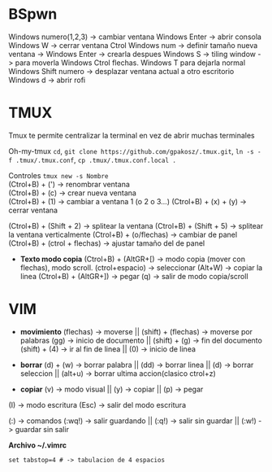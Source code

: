 # BSpwn

Windows numero(1,2,3) -> cambiar ventana 
Windows Enter -> abrir consola
Windows W -> cerrar ventana
Ctrol Windows num -> definir tamaño nueva ventana -> Windows Enter -> crearla despues
Windows S -> tiling window -> para moverla Windows Ctrol flechas. Windows T para dejarla normal
Windows Shift numero -> desplazar ventana actual a otro escritorio
Windows d -> abrir rofi

# TMUX

Tmux te permite centralizar la terminal en vez de abrir muchas terminales

Oh-my-tmux
```cd```,  ```git clone https://github.com/gpakosz/.tmux.git```, ```ln -s -f .tmux/.tmux.conf```, ```cp .tmux/.tmux.conf.local .```

Controles
```tmux new -s Nombre```  
(Ctrol+B) + (') -> renombrar ventana    
(Ctrol+B) + (c) -> crear nueva ventana    
(Ctrol+B) + (1) -> cambiar a ventana 1 (o 2 o 3...) 
(Ctrol+B) + (x) + (y) -> cerrar ventana 

(Ctrol+B) + (Shift + 2) -> splitear la ventana
(Ctrol+B) + (Shift + 5) -> splitear la ventana verticalmente
(Ctrol+B) + (o/flechas) -> cambiar de panel
(Ctrol+B) + (ctrol + flechas) -> ajustar tamaño del de panel

- **Texto modo copia**
(Ctrol+B) + (AltGR+\[) -> modo copia (mover con flechas), modo scroll.
(ctrol+espacio) -> seleccionar
(Alt+W) -> copiar la linea
(Ctrol+B) + (AltGR+\]) -> pegar
(q) -> salir de modo copia/scroll

# VIM

- **movimiento**
(flechas) -> moverse || (shift) + (flechas) -> moverse por palabras
(gg) -> inicio de documento || (shift) + (g) -> fin del documento 
(shift) + (4) -> ir al fin de linea || (0) -> inicio de linea 

- **borrar**
(d) + (w) -> borrar palabra || (dd) -> borrar linea || (d) -> borrar seleccion || (alt+u) -> borrar ultima accion(clasico ctrol+z)

- **copiar**
(v) -> modo visual || (y) -> copiar || (p) -> pegar

(I) -> modo escritura 
(Esc) -> salir del modo escritura

(:) -> comandos
(:wq!) -> salir guardando || (:q!) -> salir sin guardar || (:w!) -> guardar sin salir

**Archivo ~/.vimrc**  
```
set tabstop=4 # -> tabulacion de 4 espacios
```



